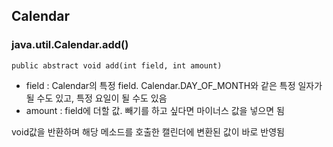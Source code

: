 ## Calendar

### java.util.Calendar.add()
```
public abstract void add(int field, int amount)
```
* field : Calendar의 특정 field. Calendar.DAY_OF_MONTH와 같은 특정 일자가 될 수도 있고, 특정 요일이 될 수도 있음
* amount : field에 더할 값. 빼기를 하고 싶다면 마이너스 값을 넣으면 됨

void값을 반환하며 해당 메소드를 호출한 캘린더에 변환된 값이 바로 반영됨